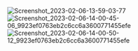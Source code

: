 ![Screenshot_2023-02-06-13-59-03-77](https://user-images.githubusercontent.com/121867953/218046073-10e0c70a-5aeb-48da-abcc-174cff14f6cd.jpg)
![Screenshot_2023-02-06-14-00-45-06_9923ef0763eb2c6cc6a3600771455efe](https://user-images.githubusercontent.com/121867953/218046102-4121aed7-25a8-48b0-b6af-2b1ef4e55949.jpg)
![Screenshot_2023-02-06-14-00-50-12_9923ef0763eb2c6cc6a3600771455efe](https://user-images.githubusercontent.com/121867953/218046132-5f612c98-4da6-4761-a79f-4b665449b791.jpg)

